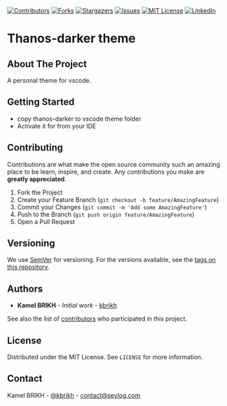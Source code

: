 <!-- PROJECT SHIELDS -->

[![Contributors][contributors-shield]][contributors-url]
[![Forks][forks-shield]][forks-url]
[![Stargazers][stars-shield]][stars-url]
[![Issues][issues-shield]][issues-url]
[![MIT License][license-shield]][license-url]
[![LinkedIn][linkedin-shield]][linkedin-url]

<!-- PROJECT LOGO -->

# Thanos-darker theme

## About The Project

A personal theme for vscode.

## Getting Started

- copy thanos-darker to vscode theme folder
- Activate it for from your IDE

## Contributing

Contributions are what make the open source community such an amazing place to be learn, inspire, and create. Any contributions you make are **greatly appreciated**.

1. Fork the Project
2. Create your Feature Branch (`git checkout -b feature/AmazingFeature`)
3. Commit your Changes (`git commit -m 'Add some AmazingFeature'`)
4. Push to the Branch (`git push origin feature/AmazingFeature`)
5. Open a Pull Request

## Versioning

We use [SemVer](http://semver.org/) for versioning. For the versions available, see the [tags on this repository](https://github.com/kbrikh/thanos-darker-theme/tags).

## Authors

-   **Kamel BRIKH** - _Initial work_ - [kbrikh](https://github.com/kbrikh)

See also the list of [contributors](https://github.com/kbrikh/thanos-darker-theme/contributors) who participated in this project.

<!-- LICENSE -->

## License

Distributed under the MIT License. See `LICENSE` for more information.

<!-- CONTACT -->

## Contact

Kamel BRIKH - [@kbrikh](https://twitter.com/kbrikh) - contact@seylog.com

<!-- MARKDOWN LINKS & IMAGES -->
<!-- https://www.markdownguide.org/basic-syntax/#reference-style-links -->

[contributors-shield]: https://img.shields.io/github/contributors/kbrikh/thanos-darker-theme.svg?style=flat-square
[contributors-url]: https://github.com/kbrikh/thanos-darker-theme/graphs/contributors
[forks-shield]: https://img.shields.io/github/forks/kbrikh/thanos-darker-theme.svg?style=flat-square
[forks-url]: https://github.com/kbrikh/thanos-darker-theme/network/members
[stars-shield]: https://img.shields.io/github/stars/kbrikh/thanos-darker-theme.svg?style=flat-square
[stars-url]: https://github.com/kbrikh/thanos-darker-theme/stargazers
[issues-shield]: https://img.shields.io/github/issues/kbrikh/thanos-darker-theme.svg?style=flat-square
[issues-url]: https://github.com/kbrikh/thanos-darker-theme/issues
[license-shield]: https://img.shields.io/github/license/kbrikh/thanos-darker-theme.svg?style=flat-square
[license-url]: https://github.com/kbrikh/thanos-darker-theme/blob/master/LICENSE.txt
[linkedin-shield]: https://img.shields.io/badge/-LinkedIn-black.svg?style=flat-square&logo=linkedin&colorB=555
[linkedin-url]: https://www.linkedin.com/in/kbrikh
